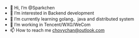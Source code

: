 - 👋 Hi, I’m @Sparkchen
- 👀 I’m interested in Backend development
- 🌱 I’m currently learning golang、java and distributed system
- 💞️ I’m working in Tencent/WXG/WeCom
- 📫 How to reach me chovychan@outlook.com

<!---
Chovychan/Chovychan is a ✨ special ✨ repository because its `README.md` (this file) appears on your GitHub profile.
You can click the Preview link to take a look at your changes.
--->
